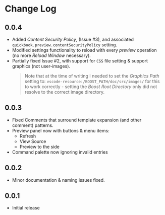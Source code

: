# Change Log

[//]: # (
    All notable changes to the "boost-quickbook-support" extension will be documented in this file.
    Check http://keepachangelog.com for recommendations on how to structure this file.
)

## 0.0.4
- Added _Content Security Policy_, (Issue #3), and associated `quickbook.preview.contentSecurityPolicy` setting.
- Modified settings functionality to reload with every _preview_ operation (no more _Reload Window_ necessary).
- Partially fixed Issue #2, with support for `CSS` file setting & support graphics (not user-images).
    > Note that at the time of writing I needed to set the _Graphics Path_ setting to:
    > `vscode-resource:/BOOST_PATH/doc/src/images/` for this to work correctly - setting the _Boost Root Directory_
    > only did not resolve to the correct image directory.

## 0.0.3
- Fixed Comments that surround template expansion (and other comment) patterns.
- Preview panel now with buttons & menu items:
    - Refresh
    - View Source
    - Preview to the side
- Command palette now ignoring invalid entries

## 0.0.2
- Minor documentation & naming issues fixed.

## 0.0.1
- Initial release